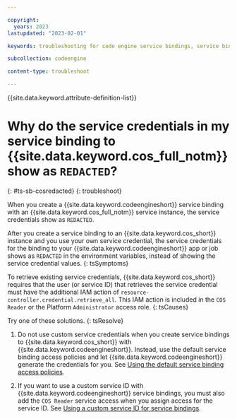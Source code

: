 ```yaml
---

copyright:
  years: 2023
lastupdated: "2023-02-01"

keywords: troubleshooting for code engine service bindings, service bindings, binding, service credentials

subcollection: codeengine

content-type: troubleshoot

---
```


{{site.data.keyword.attribute-definition-list}}

# Why do the service credentials in my service binding to {{site.data.keyword.cos_full_notm}} show as `REDACTED`?
{: #ts-sb-cosredacted}
{: troubleshoot}

When you create a {{site.data.keyword.codeengineshort}} service binding with an {{site.data.keyword.cos_full_notm}} service instance, the service credentials show as `REDACTED`.

After you create a service binding to an {{site.data.keyword.cos_short}} instance and you use your own service credential, the service credentials for the binding to your {{site.data.keyword.codeengineshort}} app or job shows as `REDACTED` in the environment variables, instead of showing the service credential values.
{: tsSymptoms}

To retrieve existing service credentials, {{site.data.keyword.cos_short}} requires that the user (or service ID) that retrieves the service credential must have the additional IAM action of `resource-controller.credential.retrieve_all`. This IAM action is included in the `COS Reader` or the Platform `Administrator` access role.
{: tsCauses}

Try one of these solutions.
{: tsResolve}

1. Do not use custom service credentials when you create service bindings to {{site.data.keyword.cos_short}} with {{site.data.keyword.codeengineshort}}. Instead, use the default service binding access policies and let {{site.data.keyword.codeengineshort}} generate the credentials for you. See [Using the default service binding access policies](/docs/codeengine?topic=codeengine-bind-services).

2. If you want to use a custom service ID with {{site.data.keyword.codeengineshort}} service bindings, you must also add the `COS Reader` service access when you assign access for the service ID. See [Using a custom service ID for service bindings](/docs/codeengine?topic=codeengine-bindaccess#bind-custom-servid).




